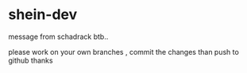 # shein-dev
message from schadrack btb..

please work on your own branches , commit the changes than push to github
thanks
